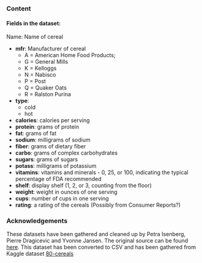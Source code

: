### Content
#### Fields in the dataset:

Name: Name of cereal
- **mfr**: Manufacturer of cereal
    * A = American Home Food Products;
    * G = General Mills
    * K = Kelloggs
    * N = Nabisco
    * P = Post
    * Q = Quaker Oats
    * R = Ralston Purina
- **type**:
    * cold
    * hot
- **calories**: calories per serving
- **protein**: grams of protein
- **fat**: grams of fat
- **sodium**: milligrams of sodium
- **fiber**: grams of dietary fiber
- **carbo**: grams of complex carbohydrates
- **sugars**: grams of sugars
- **potass**: milligrams of potassium
- **vitamins**: vitamins and minerals - 0, 25, or 100, indicating the typical percentage of FDA recommended
- **shelf**: display shelf (1, 2, or 3, counting from the floor)
- **weight**: weight in ounces of one serving
- **cups**: number of cups in one serving
- **rating**: a rating of the cereals (Possibly from Consumer Reports?)

### Acknowledgements

   These datasets have been gathered and cleaned up by Petra Isenberg, Pierre Dragicevic and Yvonne Jansen. The original source can be found [here](https://perso.telecom-paristech.fr/eagan/class/igr204/datasets). This dataset has been converted to CSV and has been gathered from Kaggle dataset [80-cereals](https://www.kaggle.com/crawford/80-cereals)